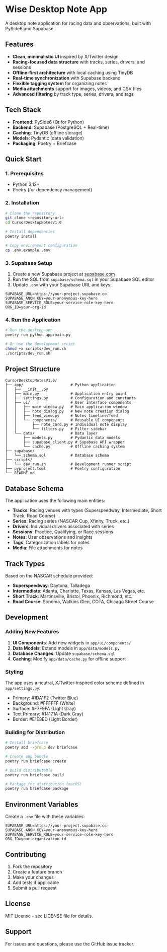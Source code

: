 # Wise Desktop Note App

A desktop note application for racing data and observations, built with PySide6 and Supabase.

## Features

- **Clean, minimalistic UI** inspired by X/Twitter design
- **Racing-focused data structure** with tracks, series, drivers, and sessions
- **Offline-first architecture** with local caching using TinyDB
- **Real-time synchronization** with Supabase backend
- **Flexible tagging system** for organizing notes
- **Media attachments** support for images, videos, and CSV files
- **Advanced filtering** by track type, series, drivers, and tags

## Tech Stack

- **Frontend**: PySide6 (Qt for Python)
- **Backend**: Supabase (PostgreSQL + Real-time)
- **Caching**: TinyDB (offline storage)
- **Models**: Pydantic (data validation)
- **Packaging**: Poetry + Briefcase

## Quick Start

### 1. Prerequisites

- Python 3.12+
- Poetry (for dependency management)

### 2. Installation

```bash
# Clone the repository
git clone <repository-url>
cd CursorDesktopNotesV1.0

# Install dependencies
poetry install

# Copy environment configuration
cp .env.example .env
```

### 3. Supabase Setup

1. Create a new Supabase project at [supabase.com](https://supabase.com)
2. Run the SQL from `supabase/schema.sql` in your Supabase SQL editor
3. Update `.env` with your Supabase URL and keys:

```env
SUPABASE_URL=https://your-project.supabase.co
SUPABASE_ANON_KEY=your-anonymous-key-here
SUPABASE_SERVICE_ROLE=your-service-role-key-here
ORG_ID=your-org-id
```

### 4. Run the Application

```bash
# Run the desktop app
poetry run python app/main.py

# Or use the development script
chmod +x scripts/dev_run.sh
./scripts/dev_run.sh
```

## Project Structure

```
CursorDesktopNotesV1.0/
├── app/                     # Python application
│   ├── __init__.py
│   ├── main.py              # Application entry point
│   ├── settings.py          # Configuration and constants
│   ├── ui/                  # User interface components
│   │   ├── main_window.py   # Main application window
│   │   ├── note_dialog.py   # New note creation dialog
│   │   ├── feed_view.py     # Notes timeline/feed
│   │   └── components/      # Reusable UI components
│   │       ├── note_card.py # Individual note display
│   │       └── filters.py   # Filter sidebar
│   └── data/                # Data layer
│       ├── models.py        # Pydantic data models
│       ├── supabase_client.py # Supabase API wrapper
│       └── cache.py         # Offline caching system
├── supabase/
│   └── schema.sql           # Database schema
├── scripts/
│   └── dev_run.sh           # Development runner script
├── pyproject.toml           # Poetry configuration
└── README.md
```

## Database Schema

The application uses the following main entities:

- **Tracks**: Racing venues with types (Superspeedway, Intermediate, Short Track, Road Course)
- **Series**: Racing series (NASCAR Cup, Xfinity, Truck, etc.)
- **Drivers**: Individual drivers associated with series
- **Sessions**: Practice, Qualifying, or Race sessions
- **Notes**: User observations and insights
- **Tags**: Categorization labels for notes
- **Media**: File attachments for notes

## Track Types

Based on the NASCAR schedule provided:

- **Superspeedway**: Daytona, Talladega
- **Intermediate**: Atlanta, Charlotte, Texas, Kansas, Las Vegas, etc.
- **Short Track**: Martinsville, Bristol, Phoenix, Richmond, etc.
- **Road Course**: Sonoma, Watkins Glen, COTA, Chicago Street Course

## Development

### Adding New Features

1. **UI Components**: Add new widgets in `app/ui/components/`
2. **Data Models**: Extend models in `app/data/models.py`
3. **Database Changes**: Update `supabase/schema.sql`
4. **Caching**: Modify `app/data/cache.py` for offline support

### Styling

The app uses a neutral, X/Twitter-inspired color scheme defined in `app/settings.py`:

- Primary: #1DA1F2 (Twitter Blue)
- Background: #FFFFFF (White)
- Surface: #F7F9FA (Light Gray)
- Text Primary: #14171A (Dark Gray)
- Border: #E1E8ED (Light Border)

### Building for Distribution

```bash
# Install briefcase
poetry add --group dev briefcase

# Create app bundle
poetry run briefcase create

# Build distributable
poetry run briefcase build

# Package for distribution (macOS)
poetry run briefcase package
```

## Environment Variables

Create a `.env` file with these variables:

```env
SUPABASE_URL=https://your-project.supabase.co
SUPABASE_ANON_KEY=your-anonymous-key-here
SUPABASE_SERVICE_ROLE=your-service-role-key-here
ORG_ID=your-organization-id
```

## Contributing

1. Fork the repository
2. Create a feature branch
3. Make your changes
4. Add tests if applicable
5. Submit a pull request

## License

MIT License - see LICENSE file for details.

## Support

For issues and questions, please use the GitHub issue tracker. 